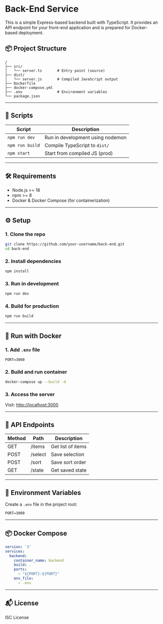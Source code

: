 # Back-End Service

This is a simple Express-based backend built with TypeScript. It provides an API endpoint for your front-end application and is prepared for Docker-based deployment.

## 📦 Project Structure

```
/
├── src/
│   └── server.ts       # Entry point (source)
├── dist/
│   └── server.js       # Compiled JavaScript output
├── Dockerfile
├── docker-compose.yml
├── .env                # Environment variables
└── package.json
```

---

## 🚀 Scripts

| Script         | Description                        |
|----------------|------------------------------------|
| `npm run dev`  | Run in development using nodemon   |
| `npm run build`| Compile TypeScript to `dist/`      |
| `npm start`    | Start from compiled JS (prod)      |

---

## 🛠 Requirements

- Node.js >= 18
- npm >= 8
- Docker & Docker Compose (for containerization)

---

## ⚙️ Setup

### 1. Clone the repo

```bash
git clone https://github.com/your-username/back-end.git
cd back-end
```

### 2. Install dependencies

```bash
npm install
```

### 3. Run in development

```bash
npm run dev
```

### 4. Build for production

```bash
npm run build
```

---

## 🐳 Run with Docker

### 1. Add `.env` file

```env
PORT=3000
```

### 2. Build and run container

```bash
docker-compose up --build -d
```

### 3. Access the server

Visit: [http://localhost:3000](http://localhost:3000)

---

## 📄 API Endpoints

| Method | Path     | Description      |
|--------|----------|------------------|
| GET    | /items   | Get list of items|
| POST   | /select  | Save selection   |
| POST   | /sort    | Save sort order  |
| GET    | /state   | Get saved state  |

---

## 📁 Environment Variables

Create a `.env` file in the project root:

```env
PORT=3000
```

---

## 📦 Docker Compose

```yaml
version: '3'
services:
  backend:
    container_name: backend
    build: .
    ports:
      - "${PORT}:${PORT}"
    env_file:
      - .env
```

---

## 📬 License

ISC License